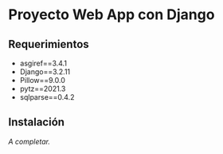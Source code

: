 # Proyecto Web App con Django

## Requerimientos

- asgiref==3.4.1
- Django==3.2.11
- Pillow==9.0.0
- pytz==2021.3
- sqlparse==0.4.2

## Instalación

_A completar._